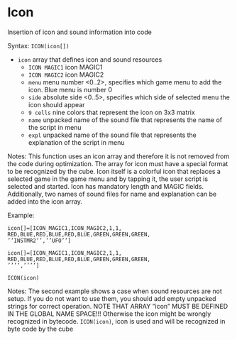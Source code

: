 # Icon

Insertion of icon and sound information into code

Syntax: `ICON(icon[])`

* `icon` array that defines icon and sound resources
  - `ICON MAGIC1` icon MAGIC1
  - `ICON MAGIC2` icon MAGIC2 
  - `menu` menu number <0..2>, specifies which game menu to add the icon. Blue menu is number 0
  - `side` absolute side <0..5>, specifies which side of selected menu the icon should appear
  - `9 cells` nine colors that represent the icon on 3x3 matrix 
  - `name` unpacked name of the sound file that represents the name of the script in menu 
  - `expl` unpacked name of the sound file that represents the explanation of the script in menu

Notes: This function uses an icon array and therefore it is not removed from the
code during optimization. The array for icon must have a special format to be
recognized by the cube. Icon itself is a colorful icon that replaces a selected
game in the game menu and by tapping it, the user script is selected and started.
Icon has mandatory length and MAGIC fields. Additionally, two names of sound files for name and 
explanation can be added into the icon array.

Example:

```
icon[]=[ICON_MAGIC1,ICON_MAGIC2,1,1,
RED,BLUE,RED,BLUE,RED,BLUE,GREEN,GREEN,GREEN,
’’INSTMR2’’,’’UFO’’]
```

```
icon[]=[ICON_MAGIC1,ICON_MAGIC2,1,1,
RED,BLUE,RED,BLUE,RED,BLUE,GREEN,GREEN,GREEN,
’’’’,’’’’]
```
```
ICON(icon)
```

Notes: The second example shows a case when sound resources are not setup. 
If you do not want to use them, you should add empty unpacked strings for correct operation. 
NOTE THAT ARRAY ”icon” MUST BE DEFINED IN THE GLOBAL NAME SPACE!!! 
Otherwise the icon might be wrongly recognized in bytecode.
`ICON(icon)`, icon is used and will be recognized in byte code by the cube
